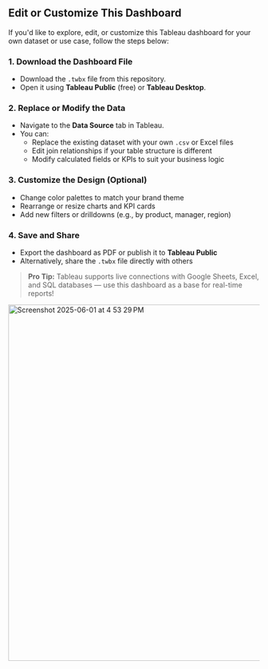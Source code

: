 ## Edit or Customize This Dashboard

If you'd like to explore, edit, or customize this Tableau dashboard for your own dataset or use case, follow the steps below:

### 1.  Download the Dashboard File
- Download the `.twbx` file from this repository.
- Open it using **Tableau Public** (free) or **Tableau Desktop**.

### 2.  Replace or Modify the Data
- Navigate to the **Data Source** tab in Tableau.
- You can:
  - Replace the existing dataset with your own `.csv` or Excel files
  - Edit join relationships if your table structure is different
  - Modify calculated fields or KPIs to suit your business logic

### 3.  Customize the Design (Optional)
- Change color palettes to match your brand theme
- Rearrange or resize charts and KPI cards
- Add new filters or drilldowns (e.g., by product, manager, region)

### 4.  Save and Share
- Export the dashboard as PDF or publish it to **Tableau Public**
- Alternatively, share the `.twbx` file directly with others

> **Pro Tip:** Tableau supports live connections with Google Sheets, Excel, and SQL databases — use this dashboard as a base for real-time reports!


<img width="1269" height="714" alt="Screenshot 2025-06-01 at 4 53 29 PM" src="https://github.com/user-attachments/assets/9f1ab4b2-9500-4851-9882-d2b2a998deb9"/>

